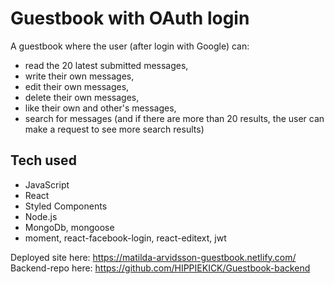 # Guestbook with OAuth login

A guestbook where the user (after login with Google) can:
- read the 20 latest submitted messages,
- write their own messages,
- edit their own messages,
- delete their own messages,
- like their own and other's messages,
- search for messages (and if there are more than 20 results, the user can make a request to see more search results)

## Tech used
- JavaScript
- React
- Styled Components
- Node.js
- MongoDb, mongoose
- moment, react-facebook-login, react-editext, jwt

Deployed site here: https://matilda-arvidsson-guestbook.netlify.com/
Backend-repo here: https://github.com/HIPPIEKICK/Guestbook-backend
